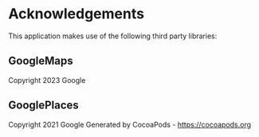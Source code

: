 # Acknowledgements
This application makes use of the following third party libraries:

## GoogleMaps

Copyright 2023 Google

## GooglePlaces

Copyright 2021 Google
Generated by CocoaPods - https://cocoapods.org
